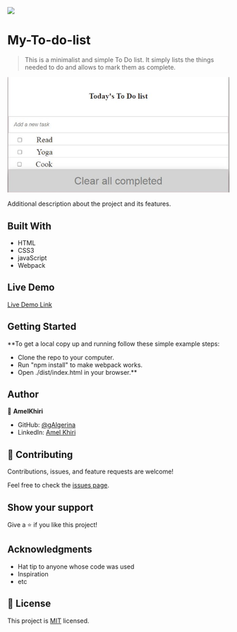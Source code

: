 ![](https://img.shields.io/badge/Microverse-blueviolet)

# My-To-do-list

> This is a minimalist and simple To Do list.  It simply lists the things needed to do and allows  to mark them as complete.

![screenshot](./todo.JPG)

Additional description about the project and its features.

## Built With

- HTML
- CSS3
- javaScript
- Webpack

## Live Demo

[Live Demo Link](https://algerina.github.io/My-to-do-list/dist)


## Getting Started

**To get a local copy up and running follow these simple example steps:
- Clone the repo to your computer.
- Run "npm install" to make webpack works.
- Open ./dist/index.html in your browser.**



## Author

👤 **AmelKhiri**


- GitHub: [@gAlgerina](https://github.com/Algerina)
- LinkedIn: [Amel Khiri](https://linkedin.com/in/amel-khiri-qahwadji-37a550135)


## 🤝 Contributing

Contributions, issues, and feature requests are welcome!

Feel free to check the [issues page](https://github.com/algerina/My-To-do-list/issues).

## Show your support

Give a ⭐️ if you like this project!

## Acknowledgments

- Hat tip to anyone whose code was used
- Inspiration
- etc

## 📝 License

This project is [MIT](./MIT.md) licensed.
